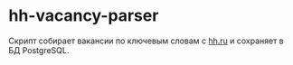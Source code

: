 # hh-vacancy-parser
Скрипт собирает вакансии по ключевым словам с [hh.ru](https://hh.ru) и сохраняет в БД PostgreSQL.
